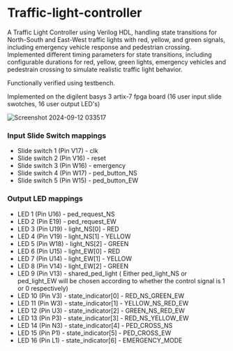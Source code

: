 # Traffic-light-controller

A Traffic Light Controller using Verilog HDL, handling state transitions for North-South and
East-West traffic lights with red, yellow, and green signals, including emergency vehicle response and pedestrian crossing.
Implemented different timing parameters for state transitions, including configurable durations for red, yellow, green lights, 
emergency vehicles and pedestrain crossing to simulate realistic traffic light behavior. 

Functionally verified using testbench.

Implemented on the digilent basys 3 artix-7 fpga board (16 user input slide swotches, 16 user output LED's)

![Screenshot 2024-09-12 033517](https://github.com/user-attachments/assets/8272b2b8-4552-4387-ae5e-105b79c1bd4f)

### Input Slide Switch mappings

* Slide switch 1 (Pin V17) - clk
* Slide switch 2 (Pin V16) - reset
* Slide switch 3 (Pin W16) - emergency
* Slide switch 4 (Pin W17) - ped_button_NS
* Slide switch 5 (Pin W15) - ped_button_EW

### Output LED mappings

* LED 1 (Pin U16) - ped_request_NS
* LED 2 (Pin E19) - ped_request_EW
* LED 3 (Pin U19) - light_NS[0] - RED
* LED 4 (Pin V19) - light_NS[1] - YELLOW
* LED 5 (Pin W18) - light_NS[2] - GREEN
* LED 6 (Pin U15) - light_EW[0] - RED
* LED 7 (Pin U14) - light_EW[1] - YELLOW
* LED 8 (Pin V14) - light_EW[2] - GREEN   
* LED 9 (Pin V13) - shared_ped_light ( Either ped_light_NS or ped_light_EW will be chosen according to whether the control signal is 1 or 0 respectively) 
* LED 10 (Pin V3) - state_indicator[0] - RED_NS_GREEN_EW
* LED 11 (Pin W3) - state_indicator[1] - YELLOW_NS_RED_EW
* LED 12 (Pin U3) - state_indicator[2] - GREEN_NS_RED_EW
* LED 13 (Pin P3) - state_indicator[3] - RED_NS_YELLOW_EW
* LED 14 (Pin N3) - state_indicator[4] - PED_CROSS_NS
* LED 15 (Pin P1) - state_indicator[5] - PED_CROSS_EW
* LED 16 (Pin L1) - state_indicator[6] - EMERGENCY_MODE
             
  
